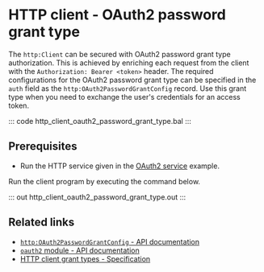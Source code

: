 # HTTP client - OAuth2 password grant type

The `http:Client` can be secured with OAuth2 password grant type authorization. This is achieved by enriching each request from the client with the `Authorization: Bearer <token>` header. The required configurations for the OAuth2 password grant type can be specified in the `auth` field as the `http:OAuth2PasswordGrantConfig` record. Use this grant type when you need to exchange the user's credentials for an access token.

::: code http_client_oauth2_password_grant_type.bal :::

## Prerequisites
- Run the HTTP service given in the [OAuth2 service](/learn/by-example/http-service-oauth2/) example.

Run the client program by executing the command below.

::: out http_client_oauth2_password_grant_type.out :::

## Related links
- [`http:OAuth2PasswordGrantConfig` - API documentation](https://lib.ballerina.io/ballerina/http/latest/records/OAuth2PasswordGrantConfig)
- [`oauth2` module - API documentation](https://lib.ballerina.io/ballerina/oauth2/latest/)
- [HTTP client grant types - Specification](/spec/http/#9129-client---grant-types-oauth2)
